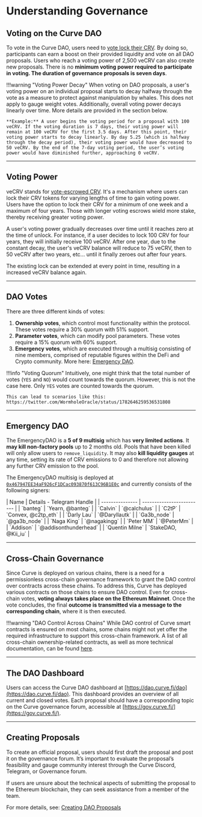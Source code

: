 <h1>Understanding Governance</h1>

## **Voting on the Curve DAO**

To vote in the Curve DAO, users need to [vote lock their CRV](./../vecrv/locking-your-crv.md). By doing so, participants can earn a boost on their provided liquidity and vote on all DAO proposals. Users who reach a voting power of 2,500 veCRV can also create new proposals. There is no **minimum voting power required to participate in voting. The duration of governance proposals is seven days**.

!!!warning "Voting Power Decay"
    When voting on DAO proposals, a user's voting power on an individual proposal starts to decay halfway through the vote as a measure to protect against manipulation by whales. This does not apply to gauge weight votes. Additionally, overall voting power decays linearly over time. More details are provided in the section below.

    **Example:** A user begins the voting period for a proposal with 100 veCRV. If the voting duration is 7 days, their voting power will remain at 100 veCRV for the first 3.5 days. After this point, their voting power starts to decay linearly. By day 5.25 (which is halfway through the decay period), their voting power would have decreased to 50 veCRV. By the end of the 7-day voting period, the user’s voting power would have diminished further, approaching 0 veCRV.


---


## **Voting Power**

veCRV stands for [vote-escrowed CRV](./../vecrv/overview.md). It's a mechanism where users can lock their CRV tokens for varying lengths of time to gain voting power. Users have the option to lock their CRV for a minimum of one week and a maximum of four years. Those with longer voting escrows wield more stake, thereby receiving greater voting power.

A user's voting power gradually decreases over time until it reaches zero at the time of unlock. For instance, if a user decides to lock 100 CRV for four years, they will initially receive 100 veCRV. After one year, due to the constant decay, the user's veCRV balance will reduce to 75 veCRV, then to 50 veCRV after two years, etc... until it finally zeroes out after four years.

The existing lock can be extended at every point in time, resulting in a increased veCRV balance again.


---


## **DAO Votes**

There are three different kinds of votes:

1. **Ownership votes**, which control most functionality within the protocol. These votes require a 30% quorum with 51% support.
2. **Parameter votes**, which can modify pool parameters. These votes require a 15% quorum with 60% support.
3. **Emergency votes**, which are executed through a multisig consisting of nine members, comprised of reputable figures within the DeFi and Crypto community. More here: [Emergency DAO](#emergency-dao).

!!!info "Voting Quorum"
    Intuitively, one might think that the total number of votes (`YES` and `NO`) would count towards the quorum. However, this is not the case here. Only `YES` votes are counted towards the quorum.

    This can lead to scenarios like this: https://twitter.com/WormholeOracle/status/1782646259536531808


---



## **Emergency DAO**

The EmergencyDAO is a **5 of 9 multisig** which has **very limited actions**. It **may kill non-factory pools** up to 2 months old. Pools that have been killed will only allow users to `remove_liquidity`. It may also **kill liquidity gauges** at any time, setting its rate of CRV emissions to 0 and therefore not allowing any further CRV emission to the pool. 

The EmergencyDAO multisig is deployed at [`0x467947EE34aF926cF1DCac093870f613C96B1E0c`](https://etherscan.io/address/0x467947EE34aF926cF1DCac093870f613C96B1E0c) and currently consists of the following signers:



<div class="centered" markdown="block">
| Name            | Details - Telegram Handle |
| --------------- | ------------------------- |
| `banteg`        | `Yearn, @banteg`          |
| `Calvin`        | `@calchulus`              |
| `C2tP`          | `Convex, @c2tp_eth`       |
| `Darly Lau`     | `@Daryllautk`             |
| `Ga3b_node`     | `@ga3b_node`              |
| `Naga King`     | `@nagakingg`              |
| `Peter MM`      | `@PeterMm`                |
| `Addison`       | `@addisonthunderhead`     |
| `Quentin Milne` |  `StakeDAO, @Kii_iu`      |
</div>

---


## **Cross-Chain Governance**

Since Curve is deployed on various chains, there is a need for a permissionless cross-chain governance framework to grant the DAO control over contracts across these chains. To address this, Curve has deployed various contracts on those chains to ensure DAO control. Even for cross-chain votes, **voting always takes place on the Ethereum Mainnet**. Once the vote concludes, the final **outcome is transmitted via a message to the corresponding chain**, where it is then executed.

!!!warning "DAO Control Across Chains"
    While DAO control of Curve smart contracts is ensured on most chains, some chains might not yet offer the required infrastructure to support this cross-chain framework. A list of all cross-chain ownership-related contracts, as well as more technical documentation, can be found [here](https://docs.curve.fi/deployments/xgov-xgauges/#curve-x-gov).


---


## **The DAO Dashboard**

Users can access the Curve DAO dashboard at [https://dao.curve.fi/dao](https://dao.curve.fi/dao). This dashboard provides an overview of all current and closed votes. Each proposal should have a corresponding topic on the Curve governance forum, accessible at [https://gov.curve.fi/](https://gov.curve.fi/).


---


## **Creating Proposals**

To create an official proposal, users should first draft the proposal and post it on the governance forum. It’s important to evaluate the proposal’s feasibility and gauge community interest through the Curve Discord, Telegram, or Governance forum.

If users are unsure about the technical aspects of submitting the proposal to the Ethereum blockchain, they can seek assistance from a member of the team.

For more details, see: [Creating DAO Proposals](./proposals/creating-a-dao-proposal.md)